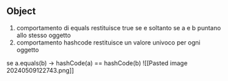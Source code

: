 ## Object
1. comportamento di equals
	restituisce true se e soltanto se a e b puntano allo stesso oggetto
2. comportamento hashcode
	restituisce un valore univoco per ogni oggetto

se a.equals(b) → hashCode(a) == hashCode(b)
![[Pasted image 20240509122743.png]]